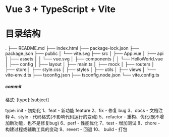# Vue 3 + TypeScript + Vite

# 目录结构

.
├── README.md
├── index.html
├── package-lock.json
├── package.json
├── public
│   └── vite.svg
├── src
│   ├── App.vue
│   ├── api
│   ├── assets
│   │   └── vue.svg
│   ├── components
│   │   └── HelloWorld.vue
│   ├── config
│   ├── layout
│   ├── main.ts
│   ├── mock
│   ├── routers
│   ├── store
│   ├── style.css
│   ├── styles
│   ├── utils
│   ├── views
│   └── vite-env.d.ts
├── tsconfig.json
├── tsconfig.node.json
└── vite.config.ts

##### commit

格式: [type]:[subject]

type:
  init - 初始化
  1、feat - 新功能 feature
  2、fix - 修复 bug
  3、docs - 文档注释
  4、style - 代码格式(不影响代码运行的变动)
  5、refactor - 重构、优化(既不增加新功能，也不是修复bug)
  6、perf - 性能优化
  7、test - 增加测试
  8、chore - 构建过程或辅助工具的变动
  9、revert - 回退
 10、 build - 打包

